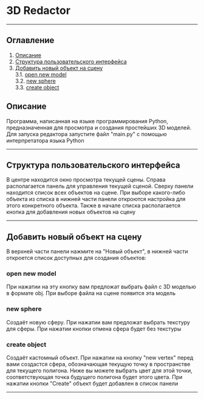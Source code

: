 # 3D Redactor

---

## Оглавление
1. [Описание](#Описание)</br>
2. [Структура пользовательского интерфейса](#Структура-пользовательского-интерфейса)</br>
3. [Добавить новый объект на сцену](#Добавить-новый-объект-на-сцену)</br>
3.1. [open new model](#open-new-model)</br>
3.2. [new sphere](#new-sphere)</br>
3.3. [create object](#create-object)</br>

## Описание
Программа, написанная на языке программирования Python, 
предназначенная для просмотра и создания простейших 3D моделей. 
Для запуска редактора запустите файл "main.py" 
с помощью интерпретатора языка Python

---

## Структура пользовательского интерфейса
В центре находится окно просмотра текущей сцены.
Справа располагается панель для управления текущей сценой.
Сверху панели находится список всех объектов на сцене. 
При выборе какого-либо объекта из списка 
в нижней части панели откроются настройка для этого 
конкретного объекта. Также в начале списка располагается кнопка
для добавления новых объектов на сцену


---

## Добавить новый объект на сцену
В верхней части панели нажмите на "Новый объект", в нижней части
откроется список доступных для создания объектов:

### open new model
При нажатии на эту кнопку вам предложат выбрать файл 
с 3D моделью в формате obj. При выборе файла на сцене появится
эта модель

### new sphere
Создаёт новую сферу. При нажатии вам предложат выбрать текстуру
для сферы. При нажатии кнопки отмена сфера будет без текстуры

### create object
Создаёт кастомный объект. При нажатии на кнопку "new vertex"
перед вами создастся сфера, обозначающая текущую точку 
в пространстве для текущего полигона. Ниже вы можете
выбрать цвет для этой точки, соответствующая точка будущего 
полигона будет этого цвета. При нажатии кнопки "Create" объект
будет добавлен в список панели

---
